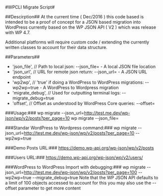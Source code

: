 #WPCLI Migrate Script#

##Descirption##
At the current time ( Dec/2016 ) this code based is intended to be a proof of concept for a JSON based migration into WordPress currently based on the WP JSON API ( V2 ) which was release with WP 4.7.

Additional platforms will require custom code / extending the currently written classes to account for their data structure.

##Parameters##
- 'json_file', // Path to local json: --json_file=<path to local file> - A local JSON file location
- 'json_url', // URL for remote json return: --json_url=<url which returns a json response> - A JSON URL endpoint
- 'wp2wp', // 'true' if doing a WordPress to WordPress migrations: --wp2wp=true - A WordPress to Wordpress migration
- 'migrate_debug', // Used for outputting terminal logs: --migrate_debug=true
- 'offset', // Offset as understood by WordPress Core queries: --offset=<integer>

###Usage:###
wp migrate --json_url=http://test.me.dev/wp-json/wp/v2/posts?per_page=10
wp migrate --json_file=<path to local file>

###Standar WordPress to Wordpress command:###
wp migrate --json_url=http://test.me.dev/wp-json/wp/v2/posts?per_page=10 --wp2wp=true

###Demo Posts URL:###
https://demo.wp-api.org/wp-json/wp/v2/posts

###Users URL:###
https://demo.wp-api.org/wp-json/wp/v2/users/<user ID>

###WordPress to WordPress Import with debugging:###
wp migrate --json_url=http://test.me.dev/wp-json/wp/v2/posts?per_page=100 --wp2wp=true --migrate_debug=true
Note that the WP JSON API defaults to a limit of 100 objects accessed to account for this
you may also use the --offset parameter to get more content
